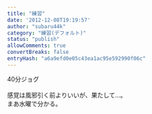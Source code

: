 ```yaml
---
title: "練習"
date: '2012-12-08T19:19:57'
author: "subaru44k"
category: "練習(デフォルト)"
status: "publish"
allowComments: true
convertBreaks: false
entryHash: "a6a9efd0e05c43ea1ac95e592990f06c"
---
```

40分ジョグ<br>
<br>
感覚は風邪引く前よりいいが、果たして…。<br>
まあ水曜で分かる。
